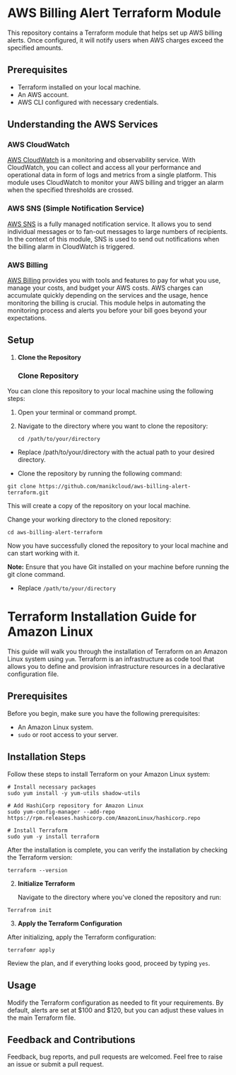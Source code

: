 # AWS Billing Alert Terraform Module

This repository contains a Terraform module that helps set up AWS billing alerts. Once configured, it will notify users when AWS charges exceed the specified amounts.

## Prerequisites
- Terraform installed on your local machine.
- An AWS account.
- AWS CLI configured with necessary credentials.

## Understanding the AWS Services

### AWS CloudWatch

[AWS CloudWatch](https://aws.amazon.com/cloudwatch/) is a monitoring and observability service. With CloudWatch, you can collect and access all your performance and operational data in form of logs and metrics from a single platform. This module uses CloudWatch to monitor your AWS billing and trigger an alarm when the specified thresholds are crossed.

### AWS SNS (Simple Notification Service)

[AWS SNS](https://aws.amazon.com/sns/) is a fully managed notification service. It allows you to send individual messages or to fan-out messages to large numbers of recipients. In the context of this module, SNS is used to send out notifications when the billing alarm in CloudWatch is triggered.

### AWS Billing

[AWS Billing](https://aws.amazon.com/aws-cost-management/aws-bill/) provides you with tools and features to pay for what you use, manage your costs, and budget your AWS costs. AWS charges can accumulate quickly depending on the services and the usage, hence monitoring the billing is crucial. This module helps in automating the monitoring process and alerts you before your bill goes beyond your expectations.



## Setup
1. **Clone the Repository**

   ### Clone Repository

You can clone this repository to your local machine using the following steps:

1. Open your terminal or command prompt.

2. Navigate to the directory where you want to clone the repository:

   ```
   cd /path/to/your/directory
   ```
- Replace /path/to/your/directory with the actual path to your desired directory.

- Clone the repository by running the following command:



```
git clone https://github.com/manikcloud/aws-billing-alert-terraform.git
```
This will create a copy of the repository on your local machine.

Change your working directory to the cloned repository:

```
cd aws-billing-alert-terraform
```
Now you have successfully cloned the repository to your local machine and can start working with it.

**Note:** Ensure that you have Git installed on your machine before running the git clone command.

- Replace `/path/to/your/directory`

# Terraform Installation Guide for Amazon Linux

This guide will walk you through the installation of Terraform on an Amazon Linux system using `yum`. Terraform is an infrastructure as code tool that allows you to define and provision infrastructure resources in a declarative configuration file.

## Prerequisites

Before you begin, make sure you have the following prerequisites:
- An Amazon Linux system.
- `sudo` or root access to your server.

## Installation Steps

Follow these steps to install Terraform on your Amazon Linux system:

```
# Install necessary packages
sudo yum install -y yum-utils shadow-utils

# Add HashiCorp repository for Amazon Linux
sudo yum-config-manager --add-repo https://rpm.releases.hashicorp.com/AmazonLinux/hashicorp.repo

# Install Terraform
sudo yum -y install terraform

```

After the installation is complete, you can verify the installation by checking the Terraform version:

```
terraform --version

```


2. **Initialize Terraform**

   Navigate to the directory where you've cloned the repository and run:

```
Terrafrom init
```

3. **Apply the Terraform Configuration**

After initializing, apply the Terraform configuration:

```
terrafomr apply 
```

Review the plan, and if everything looks good, proceed by typing `yes`.

## Usage
Modify the Terraform configuration as needed to fit your requirements. By default, alerts are set at $100 and $120, but you can adjust these values in the main Terraform file.

## Feedback and Contributions
Feedback, bug reports, and pull requests are welcomed. Feel free to raise an issue or submit a pull request.


